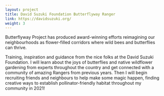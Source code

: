 ```yaml
---
layout: project
title: David Suzuki Foundation Butterflyway Ranger 
link: https://davidsuzuki.org/
weight: 3
---
```

Butterflyway Project has produced award-winning efforts reimagining our neighbourhoods as flower-filled corridors where wild bees and butterflies can thrive.

Training, inspiration and guidance from the nice folks at the David Suzuki Foundation. I will learn about the joys of butterflies and native wildflower gardening from experts throughout the country and get connected with a community of amazing Rangers from previous years. Then I will begin recruiting friends and neighbours to help make some magic happen, finding creative ways to establish pollinator-friendly habitat throughout my community in  2021!